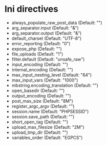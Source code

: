 # Ini directives
- always_populate_raw_post_data (Default: "")
- arg_separator.input (Default: "&")
- arg_separator.output (Default: "&")
- default_charset (Default: "UTF-8")
- error_reporting (Default: "0")
- expose_php (Default: "")
- file_uploads (Default: "1")
- filter.default (Default: "unsafe_raw")
- input_encoding (Default: "")
- internal_encoding (Default: "")
- max_input_nesting_level (Default: "64")
- max_input_vars (Default: "1000")
- mbstring.encoding_translation (Default: "")
- open_basedir (Default: "")
- output_encoding (Default: "")
- post_max_size (Default: "8M")
- register_argc_argv (Default: "")
- session.name (Default: "PHPSESSID")
- session.save_path (Default: "")
- short_open_tag (Default: "")
- upload_max_filesize (Default: "2M")
- upload_tmp_dir (Default: "")
- variables_order (Default: "EGPCS")
